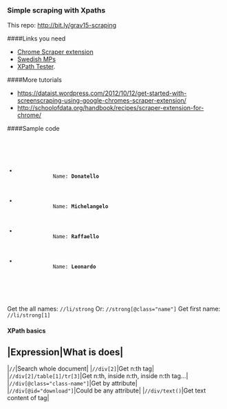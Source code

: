 ### Simple scraping with Xpaths

This repo: http://bit.ly/grav15-scraping

####Links you need

- [Chrome Scraper extension](https://chrome.google.com/webstore/detail/scraper/mbigbapnjcgaffohmbkdlecaccepngjd)
- [Swedish MPs](http://www.riksdagen.se/sv/ledamoter-partier/Hitta-ledamot/Bokstavsordning/)
- [XPath Tester](http://codebeautify.org/Xpath-Tester).


####More tutorials

- https://dataist.wordpress.com/2012/10/12/get-started-with-screenscraping-using-google-chromes-scraper-extension/
- http://schoolofdata.org/handbook/recipes/scraper-extension-for-chrome/


####Sample code

<code>
	<ul>
		<li>
			Name: <strong class="name">Donatello</strong>
		</li>
		<li>
			Name: <strong class="name">Michelangelo</strong>
		</li>
		<li>
			Name: <strong class="name">Raffaello</strong>
		</li>
		<li>
			Name: <strong class="name">Leonardo</strong>
		</li>
	</ul>
</code>

Get the all names: `//li/strong`
Or: `//strong[@class="name"]` 
Get first name: `//li/strong[1]`

#### XPath basics

|Expression|What is does|
-------------------------
|`//`|Search whole document|
|`//div[2]`|Get n:th tag|
|`//div[2]/table[1]/tr[3]`|Get n:th, inside n:th, inside n:th tag...|
|`//div[@class="class-name"]`|Get by attribute|
|`//div[@id="download"]`|Could be any attribute|
|`//div/text()`|Get text content of tag|



